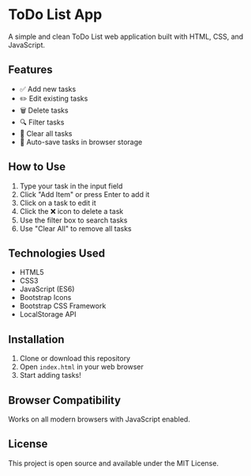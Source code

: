 

# ToDo List App

A simple and clean ToDo List web application built with HTML, CSS, and JavaScript.

## Features

- ✅ Add new tasks
- ✏️ Edit existing tasks
- 🗑️ Delete tasks
- 🔍 Filter tasks
- 🧹 Clear all tasks
- 💾 Auto-save tasks in browser storage

## How to Use

1. Type your task in the input field
2. Click "Add Item" or press Enter to add it
3. Click on a task to edit it
4. Click the ❌ icon to delete a task
5. Use the filter box to search tasks
6. Use "Clear All" to remove all tasks

## Technologies Used

- HTML5
- CSS3
- JavaScript (ES6)
- Bootstrap Icons
- Bootstrap CSS Framework
- LocalStorage API

## Installation

1. Clone or download this repository
2. Open `index.html` in your web browser
3. Start adding tasks!

## Browser Compatibility

Works on all modern browsers with JavaScript enabled.

## License

This project is open source and available under the MIT License.
